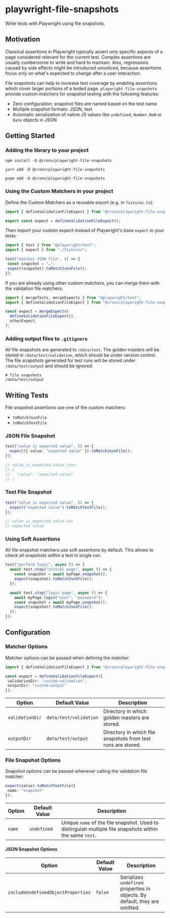 # playwright-file-snapshots

Write tests with Playwright using file snapshots.

## Motivation

Classical assertions in Playwright typically assert only specific aspects of a page considered relevant for the current test. Complex assertions are usually cumbersome to write and hard to maintain. Also, regressions caused by side effects might be introduced unnoticed, because assertions focus only on what's expected to change after a user interaction.

File snapshots can help to increase test coverage by enabling assertions which cover larger portions of a tested page. `playwright-file-snapshots` provide custom matchers for snapshot testing with the following features:

- Zero configuration: snapshot files are named based on the test name
- Multiple snapshot formats: JSON, text
- Automatic serialization of native JS values like `undefined`, `Number.NaN` or
  `Date` objects in JSON

## Getting Started

### Adding the library to your project

```shell
npm install -D @cronn/playwright-file-snapshots
```

```shell
yarn add -D @cronn/playwright-file-snapshots
```

```shell
pnpm add -D @cronn/playwright-file-snapshots
```

### Using the Custom Matchers in your project

Define the Custom Matchers as a reusable export (e.g. in `fixtures.ts`):

```ts
import { defineValidationFileExpect } from "@cronn/playwright-file-snapshots";

export const expect = defineValidationFileExpect();
```

Then import your custom expect instead of Playwright's base `expect` in your tests:

 ```ts
import { test } from "@playwright/test";
import { expect } from "./fixtures";

test("matches JSON file", () => {
  const snapshot = "…";
  expect(snapshot).toMatchJsonFile();
});
```

If you are already using other custom matchers, you can merge them with the validation file matchers:

```ts
import { mergeTests, mergeExpects } from "@playwright/test";
import { defineValidationFileExpect } from "@cronn/playwright-file-snapshots";

const expect = mergeExpects(
  defineValidationFileExpect(),
  otherExpect,
);
```

### Adding output files to `.gitignore`

All file snapshots are generated to `/data/test`. The golden masters will be
stored in `/data/test/validation`, which should be under version control. The
file snapshots generated for test runs will be stored under
`/data/test/output` and should be ignored:

```gitignore
# file snapshots
/data/test/output
```

## Writing Tests

File snapshot assertions use one of the custom matchers:

- `toMatchJsonFile`
- `toMatchTextFile`

### JSON File Snapshot

```ts
test("value is expected value", () => {
  expect({ value: "expected value" }).toMatchJsonFile();
});

// value_is_expected_value.json
// {
//   "value": "expected value"
// }
```

### Text File Snapshot

```ts
test("value is expected value", () => {
  expect("expected value").toMatchTextFile();
});

// value_is_expected_value.txt
// expected value
```

### Using Soft Assertions

All file snapshot matchers use soft assertions by default. This allows to check all snapshots within a test in single run:

```ts
test("perform login", async () => {
  await test.step("initial page", async () => {
    const snapshot = await myPage.snapshot();
    expect(snapshot).toMatchJsonFile();
  });

  await test.step("login page", async () => {
    await myPage.login("user", "password");
    const snapshot = await myPage.snapshot();
    expect(snapshot).toMatchJsonFile();
  });
});
```

## Configuration

### Matcher Options

Matcher options can be passed when defining the matcher:

 ```ts
import { defineValidationFileExpect } from "@cronn/playwright-file-snapshots";

const expect = defineValidationFileExpect({
  validationDir: "custom-validation",
  outputDir: "custom-output"
});
```

| Option          | Default Value          | Description                                                                               |
|-----------------|------------------------|-------------------------------------------------------------------------------------------|
| `validationDir` | `data/test/validation` | Directory in which golden masters are stored.                                             |
| `outputDir`     | `data/test/output`     | Directory in which file snapshots from test runs are stored.                              |


### File Snapshot Options

Snapshot options can be passed whenever calling the validation file matcher:

 ```ts
expect(value).toMatchTextFile({
  name: "snapshot"
});
```

| Option                             | Default Value | Description                                                                                               |
|------------------------------------|---------------|-----------------------------------------------------------------------------------------------------------|
| `name`                             | `undefined`   | Unique `name` of the file snapshot. Used to distinguish multiple file snapshots within the same `test`.   |

#### JSON Snapshot Options

| Option                             | Default Value | Description                                                                                            |
|------------------------------------|---------------|--------------------------------------------------------------------------------------------------------|
| `includeUndefinedObjectProperties` | `false`       | Serializes `undefined` properties in objects. By default, they are omitted.                |
